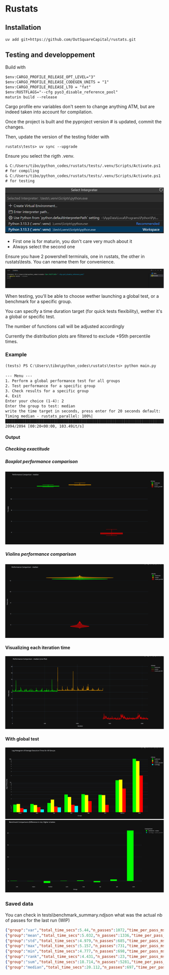 # Rustats

## Installation

````
uv add git+https://github.com/OutSquareCapital/rustats.git
````

## Testing and developpement

Build with

````
$env:CARGO_PROFILE_RELEASE_OPT_LEVEL="3"
$env:CARGO_PROFILE_RELEASE_CODEGEN_UNITS = "1"
$env:CARGO_PROFILE_RELEASE_LTO = "fat"
$env:RUSTFLAGS="--cfg pyo3_disable_reference_pool"
maturin build --release
````

Cargo profile env variables don't seem to change anything ATM, but are indeed taken into account for compilation.

Once the project is built and the pyproject version # is updated, commit the changes.

Then, update the version of the testing folder with

````
rustats\tests> uv sync --upgrade
````

Ensure you select the rigth .venv.

````
& C:/Users/tibo/python_codes/rustats/tests/.venv/Scripts/Activate.ps1 # for compiling
& C:/Users/tibo/python_codes/rustats/tests/.venv/Scripts/Activate.ps1 # for testing
````

![alt text](docs/environnements.png)

- First one is for maturin, you don't care very much about it
- Always select the second one

Ensure you have 2 powershell terminals, one in rustats, the other in rustats\tests. You can rename them for convenience.

![alt text](docs/terminals.png)

When testing, you'll be able to choose wether launching a global test, or a benchmark for a specific group. 

You can specify a time duration target (for quick tests flexibility), wether it's a global or specific test. 

The number of functions call will be adjusted accordingly

Currently the distribution plots are filtered to exclude +95th percentile times.

### Example

````
(tests) PS C:\Users\tibo\python_codes\rustats\tests> python main.py

--- Menu ---
1. Perform a global performance test for all groups
2. Test performance for a specific group
3. Check results for a specific group
4. Exit
Enter your choice (1-4): 2
Enter the group to test: median
write the time target in seconds, press enter for 20 seconds default:
Timing median - rustats_parallel: 100%|███████████████████████████████████████████████████████████████████████████████████████████████████████| 2094/2094 [00:20<00:00, 103.49it/s]
````

#### Output

##### Checking exactitude


##### Boxplot performance comparison

![alt text](docs/box_bench.png)

##### Violins performance comparison

![alt text](docs/violin_bench.png)

#### Visualizing each iteration time

![alt text](docs/iterations_times.png)

#### With global test

![alt text](docs/global_hist.png)
![alt text](docs/benchmarks.png)

### Saved data

You can check in tests\benchmark_summary.ndjson what was the actual nb of passes for the last run (WIP)

````json
{"group":"var","total_time_secs":5.44,"n_passes":1072,"time_per_pass_ms":5.074}
{"group":"mean","total_time_secs":5.032,"n_passes":1336,"time_per_pass_ms":3.766}
{"group":"std","total_time_secs":4.979,"n_passes":685,"time_per_pass_ms":7.269}
{"group":"max","total_time_secs":5.157,"n_passes":731,"time_per_pass_ms":7.054}
{"group":"min","total_time_secs":4.777,"n_passes":698,"time_per_pass_ms":6.844}
{"group":"rank","total_time_secs":4.431,"n_passes":23,"time_per_pass_ms":192.664}
{"group":"sum","total_time_secs":18.714,"n_passes":5281,"time_per_pass_ms":3.544}
{"group":"median","total_time_secs":20.112,"n_passes":697,"time_per_pass_ms":28.856}
````

